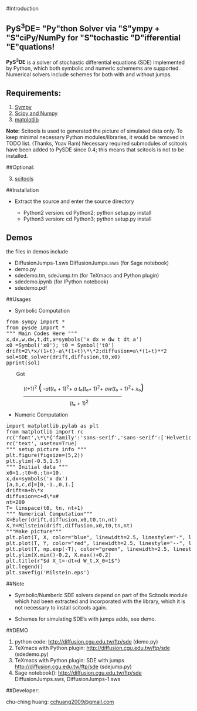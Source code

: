 #Introduction

<h2>PyS<sup>3</sup>DE= "Py"thon Solver via "S"ympy + "S"ciPy/NumPy for "S"tochastic "D"ifferential "E"quations!</h2> 


**PyS<sup>3</sup>DE** is a solver of stochastic differential equations (SDE) implemented by Python, which both symbolic and numeric schemems are supported.
Numerical solvers include schemes for both with and without jumps.
<br>

<h2>Requirements:</h2>

1. <a href="http://sympy.org">Sympy</br>
2. <a href="http://www.scipy.org">Scipy and Numpy</a></br>
3. <a href="http://matplotlib.org">matplotlib</a>

  
<b>Note:</b> Scitools is used to generated the picture of simulated data only. 
To keep minimal necessary Python modules/libraries, it would be removed in TODO list. (Thanks, Yoav Ram)
Necessary required submodules of scitools have been added to PySDE since 0.4; this means that scitools is not to be installed.

##Optional:

3. <a href="http://code.google.com/p/scitools/">scitools</a><br> 

##Installation

- Extract the source and enter the source directory

   - Python2 version: cd Python2; python setup.py install
   - Python3 version: cd Python3; python setup.py install

## Demos

the files in demos include

- DiffusionJumps-1.sws  DiffusionJumps.sws (for Sage notebook)
- demo.py 
- sdedemo.tm, sdeJump.tm  (for TeXmacs and Python plugin)
- sdedemo.ipynb (for IPython notebook)
- sdedemo.pdf 



##Usages

* Symbolic Computation
<pre>
from sympy import *
from pysde import *
""" Main Codes Here """
x,dx,w,dw,t,dt,a=symbols('x dx w dw t dt a')
x0 =Symbol('x0'); t0 = Symbol('t0')
drift=2\*x/(1+t)-a\*(1+t)\*\*2;diffusion=a\*(1+t)**2
sol=SDE_solver(drift,diffusion,t0,x0)
pprint(sol)  
</pre>
&nbsp;&nbsp;&nbsp;&nbsp;&nbsp;&nbsp;&nbsp;Got


&nbsp;&nbsp;&nbsp;&nbsp;&nbsp;&nbsp;&nbsp;&nbsp;&nbsp;&nbsp;&nbsp;&nbsp;(<i>t</i>+1)<sup>2</sup> <big><big><big>(</big></big></big>
-<i>a</i><i>t</i>(<i>t</i>₀ + 1)<sup>2</sup>+ <i>a</i> <i>t</i>₀(<i>t</i>₀+ 1)<sup>2</sup>+ <i>a</i><i>w</i>(<i>t</i>₀ + 1)<sup>2</sup>+ <i>x</i>₀<big><big><big>)</big></big></big><br>
&nbsp;&nbsp;&nbsp;&nbsp;&nbsp;&nbsp;&nbsp;&nbsp;&nbsp;&nbsp;&nbsp;&nbsp;───────────────────────────<br>
&nbsp;&nbsp;&nbsp;&nbsp;&nbsp;&nbsp;&nbsp;&nbsp;&nbsp;&nbsp;&nbsp;&nbsp;
&nbsp;&nbsp;&nbsp;&nbsp;&nbsp;&nbsp;&nbsp;&nbsp;&nbsp;&nbsp;&nbsp;&nbsp;
&nbsp;&nbsp;&nbsp;&nbsp;&nbsp;&nbsp;&nbsp;&nbsp;&nbsp;&nbsp;&nbsp;&nbsp;
&nbsp;&nbsp;&nbsp;&nbsp;
(<i>t</i>₀ + 1)<sup>2</sup>

* Numeric Computation
<pre>
import matplotlib.pylab as plt
from matplotlib import rc
rc('font',\*\*{'family':'sans-serif','sans-serif':['Helvetica']})
rc('text', usetex=True)
""" setup picture info """
plt.figure(figsize=(5,2))
plt.ylim(-0.5,1.5)
""" Initial data """
x0=1.;t0=0.;tn=10.
x,dx=symbols('x dx')
[a,b,c,d]=[0,-1.,0,1.]
drift=a+b\*x
diffusion=c+d\*x#
nt=200
T= linspace(t0, tn, nt+1)
""" Numerical Computation"""
X=Euler(drift,diffusion,x0,t0,tn,nt)
X,Y=Milstein(drift,diffusion,x0,t0,tn,nt)
"""Make picture"""
plt.plot(T, X, color="blue", linewidth=2.5, linestyle="-", label="Euler")
plt.plot(T, Y, color="red", linewidth=2.5, linestyle="--", label="Milstein")
plt.plot(T, np.exp(-T), color="green", linewidth=2.5, linestyle="--", label=r"$\exp(-t)$")
plt.ylim(X.min()-0.2, X.max()+0.2)
plt.title(r"$d X_t=-dt+d W_t,X_0=1$")
plt.legend()
plt.savefig('Milstein.eps')
</pre>

##Note

* Symbolic/Numberic SDE solvers depend on part of the Scitools module which had been extracted and incorporated with the library, 
  which it is not necessary to install scitools again.
 
* Schemes for simulating SDE’s with jumps adds, see demo.

##DEMO

1. python code: http://diffusion.cgu.edu.tw/ftp/sde (demo.py)
2. TeXmacs with Python plugin: http://diffusion.cgu.edu.tw/ftp/sde (sdedemo.py)
3. TeXmacs with Python plugin: SDE with jumps http://diffusion.cgu.edu.tw/ftp/sde (sdejump.py)
4. Sage notebook(): http://diffusion.cgu.edu.tw/ftp/sde DiffusionJumps.sws, DiffusionJumps-1.sws

##Developer:


chu-ching huang: cchuang2009@gmail.com
